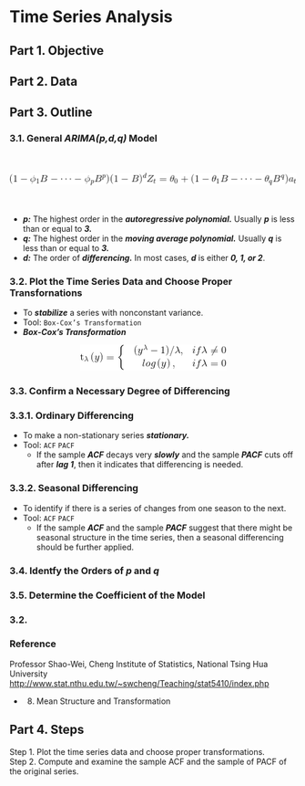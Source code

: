 # Time Series Analysis
## Part 1. Objective
## Part 2. Data
## Part 3. Outline
### 3.1. General ***ARIMA(p,d,q)*** Model
<br>
<br>
<div align=center><img src="https://github.com/lclh813/Time_Series_Analysis/blob/master/ARIMA.png"/></div>
<br>
<br>

- ***p:*** The highest order in the ***autoregressive polynomial.*** Usually ***p*** is less than or equal to ***3.***
- ***q:*** The highest order in the ***moving average polynomial.*** Usually ***q*** is less than or equal to ***3.***
- ***d:*** The order of ***differencing.*** In most cases, ***d*** is either ***0, 1, or 2***. 

### 3.2. Plot the Time Series Data and Choose Proper Transfornations
- To ***stabilize*** a series with nonconstant variance.
- Tool: ```Box-Cox’s Transformation```
- ***Box-Cox’s Transformation*** 

<div align=center><img src="https://github.com/lclh813/Time_Series_Analysis/blob/master/BoxCox.png"/></div>

### 3.3. Confirm a Necessary Degree of Differencing
### 3.3.1. Ordinary Differencing
- To make a non-stationary series ***stationary.***
- Tool: ```ACF``` ```PACF```
  - If the sample ***ACF*** decays very ***slowly*** and the sample ***PACF*** cuts off after ***lag 1***, then it indicates that differencing  is needed.
  
### 3.3.2. Seasonal Differencing
- To identify if there is a series of changes from one season to the next.
- Tool: ```ACF``` ```PACF```
  - If the sample ***ACF*** and the sample ***PACF*** suggest that there might be seasonal structure in the time series, then a seasonal differencing should be further applied.
  
### 3.4. Identfy the Orders of ***p*** and ***q***
  
### 3.5. Determine the Coefficient of the Model


### 3.2. 

### Reference
Professor Shao-Wei, Cheng
Institute of Statistics, National Tsing Hua University
http://www.stat.nthu.edu.tw/~swcheng/Teaching/stat5410/index.php
- 08. Mean Structure and Transformation




## Part 4. Steps

Step 1. Plot the time series data and choose proper transformations.  
Step 2. Compute and examine the sample ACF and the sample of PACF of the original series.
